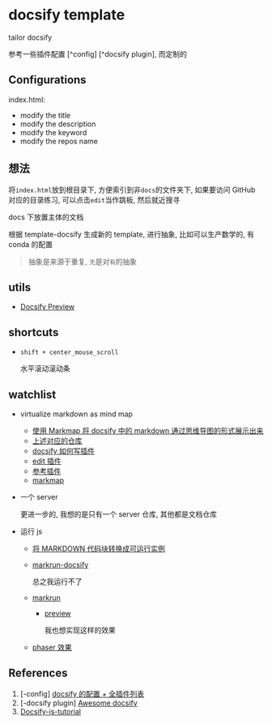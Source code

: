 # docsify template

tailor docsify

参考一些插件配置 [^config] [^docsify plugin], 而定制的

## Configurations

index.html:

- modify the title
- modify the description
- modify the keyword
- modify the repos name

## 想法

将`index.html`放到根目录下, 方便索引到非`docs`的文件夹下, 如果要访问 GitHub 对应的目录练习, 可以点击`edit`当作跳板, 然后就近搜寻

docs 下放置主体的文档

根据 template-docsify 生成新的 template, 进行抽象, 比如可以生产数学的, 有 conda 的配置

> 抽象是来源于重复, `无`是对`有`的抽象

## utils

- [Docsify Preview](https://dzylikecode.github.io/VSCodeExt-docsify-Preview/#/)

## shortcuts

- `shift + center_mouse_scroll`

  水平滚动滚动条

## watchlist

- virtualize markdown as mind map

  - [使用 Markmap 将 docsify 中的 markdown 通过思维导图的形式展示出来](https://zhuanlan.zhihu.com/p/352795634)
  - [上述对应的仓库](https://gitee.com/xsro/college-notes/)
  - [docsify 如何写插件](https://docsify.js.org/#/plugins)
  - [edit 插件](https://github.com/njleonzhang/docsify-edit-on-github)
  - [参考插件](https://github.com/njleonzhang/docsify-edit-on-github/blob/master/index.js)
  - [markmap](https://github.com/gera2ld/markmap/tree/master/packages/markmap-autoloader#markmap-autoloader)

- 一个 server

  更进一步的, 我想的是只有一个 server 仓库, 其他都是文档仓库

- 运行 js

  - [将 MARKDOWN 代码块转换成可运行实例](https://smohan.net/blog/xbbqk9)
  - [markrun-docsify](https://github.com/markrun/markrun-docsify)

    总之我运行不了

  - [markrun](https://github.com/markrun/markrun)

    - [preview](https://markrun.github.io/markrun/)

      我也想实现这样的效果

  - [phaser 效果](https://phaser.io/examples/v3/view/actions/grid-align)

## References

1. [-config] [docsify 的配置 + 全插件列表](https://www.itrma.com/75.html)
2. [-docsify plugin] [Awesome docsify](https://docsify.js.org/#/awesome)
3. [Docsify-js-tutorial](https://github.com/MichaelCurrin/docsify-js-tutorial)
